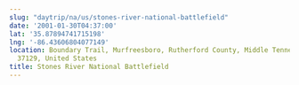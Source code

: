```yaml
---
slug: "daytrip/na/us/stones-river-national-battlefield"
date: '2001-01-30T04:37:00'
lat: '35.87894741715198'
lng: '-86.43606804077149'
location: Boundary Trail, Murfreesboro, Rutherford County, Middle Tennessee, Tennessee,
  37129, United States
title: Stones River National Battlefield
---
```



